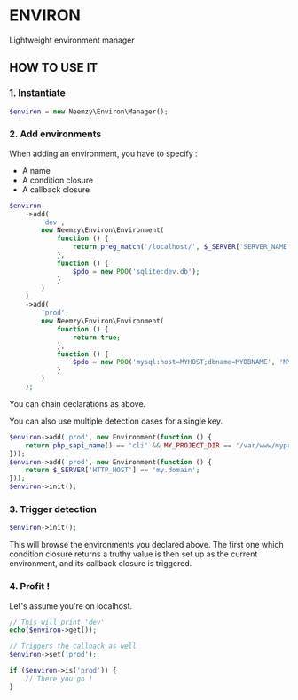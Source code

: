 # ENVIRON

Lightweight environment manager

## HOW TO USE IT

### 1. Instantiate

```php
$environ = new Neemzy\Environ\Manager();
```

### 2. Add environments

When adding an environment, you have to specify :

- A name
- A condition closure
- A callback closure

```php
$environ
    ->add(
        'dev',
        new Neemzy\Environ\Environment(
            function () {
                return preg_match('/localhost/', $_SERVER['SERVER_NAME']);
            },
            function () {
                $pdo = new PDO('sqlite:dev.db');
            }
        )
    )
    ->add(
        'prod',
        new Neemzy\Environ\Environment(
            function () {
                return true;
            },
            function () {
                $pdo = new PDO('mysql:host=MYHOST;dbname=MYDBNAME', 'MYUSER', 'MYPASSWORD');
            }
        )
    );
```

You can chain declarations as above.

You can also use multiple detection cases for a single key. 

```php
$environ->add('prod', new Environment(function () {
    return php_sapi_name() == 'cli' && MY_PROJECT_DIR == '/var/www/myproject';
}));
$environ->add('prod', new Environment(function () {
    return $_SERVER['HTTP_HOST'] == 'my.domain';
}));
$environ->init();
```

### 3. Trigger detection

```php
$environ->init();
```

This will browse the environments you declared above. The first one which condition closure returns a truthy value is then set up as the current environment, and its callback closure is triggered.


### 4. Profit !

Let's assume you're on localhost.

```php
// This will print 'dev'
echo($environ->get());

// Triggers the callback as well
$environ->set('prod');

if ($environ->is('prod')) {
    // There you go !
}
```
